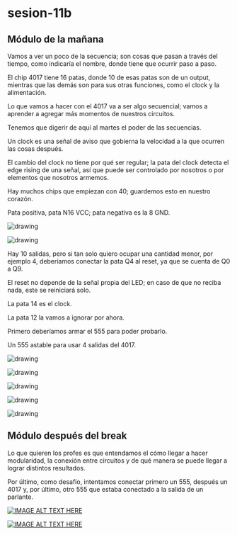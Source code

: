 # sesion-11b

## Módulo de la mañana

Vamos a ver un poco de la secuencia; son cosas que pasan a través del tiempo, como indicaría el nombre, donde tiene que ocurrir paso a paso.

El chip 4017 tiene 16 patas, donde 10 de esas patas son de un output, mientras que las demás son para sus otras funciones, como el clock y la alimentación.

Lo que vamos a hacer con el 4017 va a ser algo secuencial; vamos a aprender a agregar más momentos de nuestros circuitos.

Tenemos que digerir de aquí al martes el poder de las secuencias.

Un clock es una señal de aviso que gobierna la velocidad a la que ocurren las cosas después.

El cambio del clock no tiene por qué ser regular; la pata del clock detecta el edge rising de una señal, así que puede ser controlado por nosotros o por elementos que nosotros armemos.

Hay muchos chips que empiezan con 40; guardemos esto en nuestro corazón.

Pata positiva, pata N16 VCC; pata negativa es la 8 GND.

![drawing](./archivos/11b-clase-1.jpg)

![drawing](./archivos/11b-clase-2.jpg)

Hay 10 salidas, pero si tan solo quiero ocupar una cantidad menor, por ejemplo 4, deberíamos conectar la pata Q4 al reset, ya que se cuenta de Q0 a Q9.

El reset no depende de la señal propia del LED; en caso de que no reciba nada, este se reiniciará solo.

La pata 14 es el clock.

La pata 12 la vamos a ignorar por ahora.

Primero deberíamos armar el 555 para poder probarlo.

Un 555 astable para usar 4 salidas del 4017.

![drawing](./archivos/11b-clase-3.jpg)

![drawing](./archivos/11b-clase-4.jpg)

![drawing](./archivos/11b-clase-5.jpg)

![drawing](./archivos/11b-clase-6.jpg)

![drawing](./archivos/11b-clase-7.jpg)

## Módulo después del break

Lo que quieren los profes es que entendamos el cómo llegar a hacer modularidad, la conexión entre circuitos y de qué manera se puede llegar a lograr distintos resultados.

Por último, como desafío, intentamos conectar primero un 555, después un 4017 y, por último, otro 555 que estaba conectado a la salida de un parlante.

[![IMAGE ALT TEXT HERE](https://img.youtube.com/vi/xhit2b9K3Mg/0.jpg)](https://youtube.com/shorts/xhit2b9K3Mg)

[![IMAGE ALT TEXT HERE](https://img.youtube.com/vi/zSgW3VtHVlI/0.jpg)](https://youtube.com/shorts/zSgW3VtHVlI)
